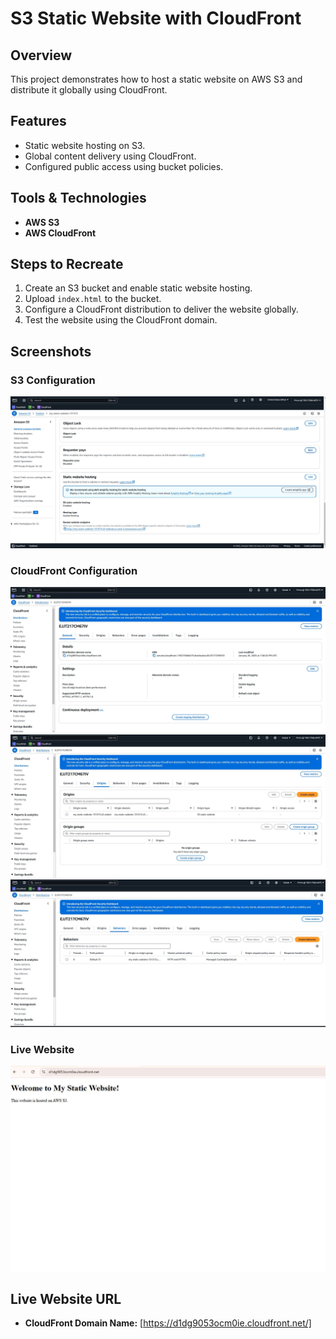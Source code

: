 # S3 Static Website with CloudFront

## Overview
This project demonstrates how to host a static website on AWS S3 and distribute it globally using CloudFront.

## Features
- Static website hosting on S3.
- Global content delivery using CloudFront.
- Configured public access using bucket policies.

## Tools & Technologies
- **AWS S3**
- **AWS CloudFront**

## Steps to Recreate
1. Create an S3 bucket and enable static website hosting.
2. Upload `index.html` to the bucket.
3. Configure a CloudFront distribution to deliver the website globally.
4. Test the website using the CloudFront domain.

## Screenshots
### S3 Configuration
![S3 Configuration](screenshots/s3-config.JPG)

### CloudFront Configuration
![CloudFront Config 1](screenshots/cloudfront-config.JPG)
![CloudFront Config 2](screenshots/cloudfront-config2.JPG)
![CloudFront Config 3](screenshots/cloudfront-config3.JPG)

### Live Website
![Website Screenshot](screenshots/website-live.JPG)

## Live Website URL
- **CloudFront Domain Name:** [https://d1dg9053ocm0ie.cloudfront.net/]
